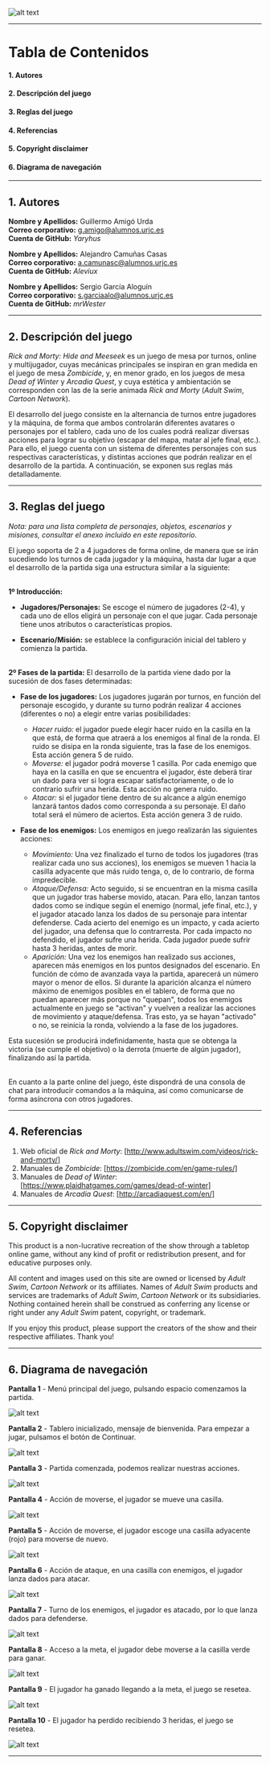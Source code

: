 ![alt text](https://github.com/Yaryhus/Rick-And-Morty-Hide-and-Meeseek/blob/master/HideAndMeeseeks/src/main/resources/static/HideAndMeeseeks/Material/Img/Otros/Logo.png "Rick and Morty: Hide and Meeseek")

---

# Tabla de Contenidos

  #### 1. Autores
  #### 2. Descripción del juego
  #### 3. Reglas del juego
  #### 4. Referencias
  #### 5. Copyright disclaimer 
  #### 6. Diagrama de navegación <br>

---

## 1. Autores

**Nombre y Apellidos:** Guillermo Amigó Urda <br>
**Correo corporativo:** g.amigo@alumnos.urjc.es <br>
**Cuenta de GitHub:** *Yaryhus* <br>

**Nombre y Apellidos:** Alejandro Camuñas Casas <br>
**Correo corporativo:** a.camunasc@alumnos.urjc.es <br>
**Cuenta de GitHub:** *Aleviux* <br>

**Nombre y Apellidos:** Sergio García Aloguín <br>
**Correo corporativo:** s.garciaalo@alumnos.urjc.es <br>
**Cuenta de GitHub:** *mrWester* <br>

---

## 2. Descripción del juego

*Rick and Morty: Hide and Meeseek* es un juego de mesa por turnos, online y multijugador, cuyas mecánicas principales se inspiran en gran medida en el juego de mesa *Zombicide*, y, en menor grado, en los juegos de mesa *Dead of Winter* y *Arcadia Quest*, y cuya estética y ambientación se corresponden con las de la serie animada *Rick and Morty* (*Adult Swim*, *Cartoon Network*).

El desarrollo del juego consiste en la alternancia de turnos entre jugadores y la máquina, de forma que ambos controlarán diferentes avatares o personajes por el tablero, cada uno de los cuales podrá realizar diversas acciones para lograr su objetivo (escapar del mapa, matar al jefe final, etc.). Para ello, el juego cuenta con un sistema de diferentes personajes con sus respectivas características, y distintas acciones que podrán realizar en el desarrollo de la partida. A continuación, se exponen sus reglas más detalladamente.

---

## 3. Reglas del juego

*Nota: para una lista completa de personajes, objetos, escenarios y misiones, consultar el anexo incluido en este repositorio.*

El juego soporta de 2 a 4 jugadores de forma online, de manera que se irán sucediendo los turnos de cada jugador y la máquina, hasta dar lugar a que el desarrollo de la partida siga una estructura similar a la siguiente: <br><br>

**1º Introducción:** 
- **Jugadores/Personajes:** Se escoge el número de jugadores (2-4), y cada uno de ellos eligirá un personaje con el que jugar. Cada personaje tiene unos atributos o características propios.

- **Escenario/Misión:** se establece la configuración inicial del tablero y comienza la partida. <br><br>

**2º Fases de la partida:** El desarrollo de la partida viene dado por la sucesión de dos fases determinadas:
- **Fase de los jugadores:** Los jugadores jugarán por turnos, en función del personaje escogido, y durante su turno podrán realizar 4 acciones (diferentes o no) a elegir entre varias posibilidades:
  - *Hacer ruido:* el jugador puede elegir hacer ruido en la casilla en la que está, de forma que atraerá a los enemigos al final de la ronda. El ruido se disipa en la ronda siguiente, tras la fase de los enemigos. Esta acción genera 5 de ruido.
  - *Moverse:* el jugador podrá moverse 1 casilla. Por cada enemigo que haya en la casilla en que se encuentra el jugador, éste deberá tirar un dado para ver si logra escapar satisfactoriamente, o de lo contrario sufrir una herida. Esta acción no genera ruido.
  - *Atacar:* si el jugador tiene dentro de su alcance a algún enemigo lanzará tantos dados como corresponda a su personaje. El daño total será el número de aciertos. Esta acción genera 3 de ruido.
 
- **Fase de los enemigos:** Los enemigos en juego realizarán las siguientes acciones: 
  - *Movimiento:* Una vez finalizado el turno de todos los jugadores (tras realizar cada uno sus acciones), los enemigos se mueven 1 hacia la casilla adyacente que más ruido tenga, o, de lo contrario, de forma impredecible.
  - *Ataque/Defensa:* Acto seguido, si se encuentran en la misma casilla que un jugador tras haberse movido, atacan. Para ello, lanzan tantos dados como se indique según el enemigo (normal, jefe final, etc.), y el jugador atacado lanza los dados de su personaje para intentar defenderse. Cada acierto del enemigo es un impacto, y cada acierto del jugador, una defensa que lo contrarresta. Por cada impacto no defendido, el jugador sufre una herida. Cada jugador puede sufrir hasta 3 heridas, antes de morir.
  - *Aparición:* Una vez los enemigos han realizado sus acciones, aparecen más enemigos en los puntos designados del escenario. En función de cómo de avanzada vaya la partida, aparecerá un número mayor o menor de ellos. Si durante la aparición alcanza el número máximo de enemigos posibles en el tablero, de forma que no puedan aparecer más porque no "quepan", todos los enemigos actualmente en juego se "activan" y vuelven a realizar las acciones de movimiento y ataque/defensa. Tras esto, ya se hayan "activado" o no, se reinicia la ronda, volviendo a la fase de los jugadores.

Esta sucesión se producirá indefinidamente, hasta que se obtenga la victoria (se cumple el objetivo) o la derrota (muerte de algún jugador), finalizando así la partida. <br><br>

En cuanto a la parte online del juego, éste dispondrá de una consola de chat para introducir comandos a la máquina, así como comunicarse de forma asíncrona con otros jugadores.

---

## 4. Referencias

1. Web oficial de *Rick and Morty*: [http://www.adultswim.com/videos/rick-and-morty/] <br>
2. Manuales de *Zombicide*: [https://zombicide.com/en/game-rules/] <br>
3. Manuales de *Dead of Winter*: [https://www.plaidhatgames.com/games/dead-of-winter] <br>
4. Manuales de *Arcadia Quest*: [http://arcadiaquest.com/en/] <br>

---

## 5. Copyright disclaimer

This product is a non-lucrative recreation of the show through a tabletop online game, without any kind of profit or redistribution present, and for educative purposes only. 

All content and images used on this site are owned or licensed by *Adult Swim*, *Cartoon Network* or its affiliates. 
Names of *Adult Swim* products and services are trademarks of *Adult Swim*, *Cartoon Network* or its subsidiaries.
Nothing contained herein shall be construed as conferring any license or right under any *Adult Swim* patent, copyright, or trademark.

If you enjoy this product, please support the creators of the show and their respective affiliates. Thank you!

---

## 6. Diagrama de navegación

**Pantalla 1** - Menú principal del juego, pulsando espacio comenzamos la partida.

![alt text](https://github.com/Yaryhus/Rick-And-Morty-Hide-and-Meeseek/blob/master/DiagramaNav/IMG%20(1).PNG "Rick and Morty: Hide and Meeseek")

**Pantalla 2** - Tablero inicializado, mensaje de bienvenida. Para empezar a jugar, pulsamos el botón de Continuar.

![alt text](https://github.com/Yaryhus/Rick-And-Morty-Hide-and-Meeseek/blob/master/DiagramaNav/IMG%20(2).PNG "Rick and Morty: Hide and Meeseek")

**Pantalla 3** - Partida comenzada, podemos realizar nuestras acciones.

![alt text](https://github.com/Yaryhus/Rick-And-Morty-Hide-and-Meeseek/blob/master/DiagramaNav/IMG%20(3).PNG "Rick and Morty: Hide and Meeseek")

**Pantalla 4** - Acción de moverse, el jugador se mueve una casilla.

![alt text](https://github.com/Yaryhus/Rick-And-Morty-Hide-and-Meeseek/blob/master/DiagramaNav/IMG%20(4).PNG "Rick and Morty: Hide and Meeseek")

**Pantalla 5** - Acción de moverse, el jugador escoge una casilla adyacente (rojo) para moverse de nuevo.

![alt text](https://github.com/Yaryhus/Rick-And-Morty-Hide-and-Meeseek/blob/master/DiagramaNav/IMG%20(5).PNG "Rick and Morty: Hide and Meeseek")

**Pantalla 6** - Acción de ataque, en una casilla con enemigos, el jugador lanza dados para atacar. 

![alt text](https://github.com/Yaryhus/Rick-And-Morty-Hide-and-Meeseek/blob/master/DiagramaNav/IMG%20(6).PNG "Rick and Morty: Hide and Meeseek")

**Pantalla 7** - Turno de los enemigos, el jugador es atacado, por lo que lanza dados para defenderse.

![alt text](https://github.com/Yaryhus/Rick-And-Morty-Hide-and-Meeseek/blob/master/DiagramaNav/IMG%20(7).PNG "Rick and Morty: Hide and Meeseek")

**Pantalla 8** - Acceso a la meta, el jugador debe moverse a la casilla verde para ganar.

![alt text](https://github.com/Yaryhus/Rick-And-Morty-Hide-and-Meeseek/blob/master/DiagramaNav/IMG%20(8).PNG "Rick and Morty: Hide and Meeseek")

**Pantalla 9** - El jugador ha ganado llegando a la meta, el juego se resetea. 

![alt text](https://github.com/Yaryhus/Rick-And-Morty-Hide-and-Meeseek/blob/master/DiagramaNav/IMG%20(9).PNG "Rick and Morty: Hide and Meeseek")

**Pantalla 10** - El jugador ha perdido recibiendo 3 heridas, el juego se resetea. 

![alt text](https://github.com/Yaryhus/Rick-And-Morty-Hide-and-Meeseek/blob/master/DiagramaNav/IMG%20(10).PNG "Rick and Morty: Hide and Meeseek")

---

